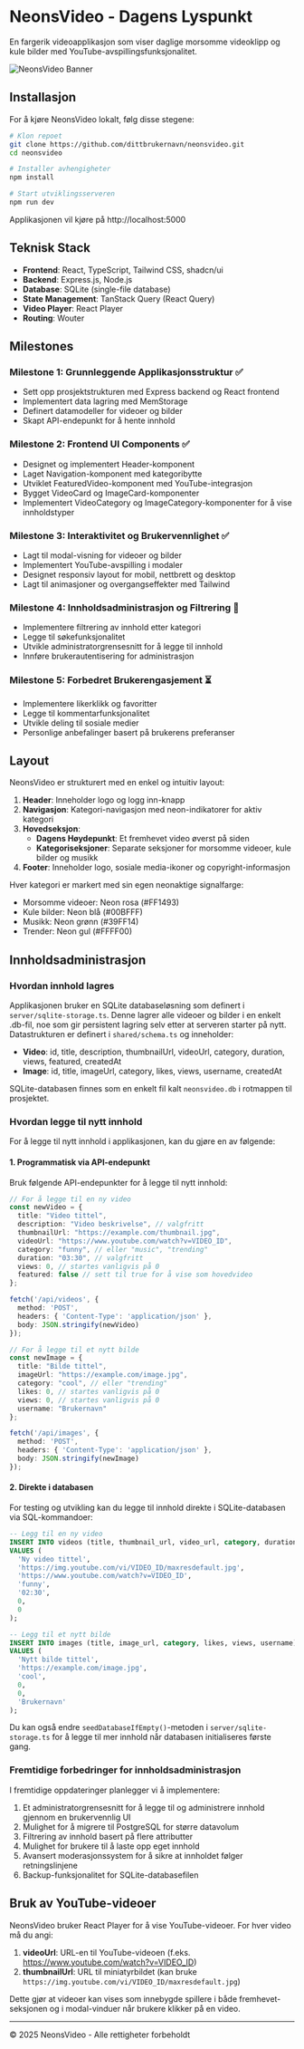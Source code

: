 # NeonsVideo - Dagens Lyspunkt

En fargerik videoapplikasjon som viser daglige morsomme videoklipp og kule bilder med YouTube-avspillingsfunksjonalitet.

![NeonsVideo Banner](https://images.unsplash.com/photo-1506259091721-347e791bab0f?ixlib=rb-4.0.3&auto=format&fit=crop&w=700&h=550&q=80)

## Installasjon

For å kjøre NeonsVideo lokalt, følg disse stegene:

```bash
# Klon repoet
git clone https://github.com/dittbrukernavn/neonsvideo.git
cd neonsvideo

# Installer avhengigheter
npm install

# Start utviklingsserveren
npm run dev
```

Applikasjonen vil kjøre på http://localhost:5000

## Teknisk Stack

- **Frontend**: React, TypeScript, Tailwind CSS, shadcn/ui
- **Backend**: Express.js, Node.js
- **Database**: SQLite (single-file database)
- **State Management**: TanStack Query (React Query)
- **Video Player**: React Player
- **Routing**: Wouter

## Milestones

### Milestone 1: Grunnleggende Applikasjonsstruktur ✅
- Sett opp prosjektstrukturen med Express backend og React frontend
- Implementert data lagring med MemStorage
- Definert datamodeller for videoer og bilder
- Skapt API-endepunkt for å hente innhold

### Milestone 2: Frontend UI Components ✅
- Designet og implementert Header-komponent
- Laget Navigation-komponent med kategoribytte
- Utviklet FeaturedVideo-komponent med YouTube-integrasjon
- Bygget VideoCard og ImageCard-komponenter
- Implementert VideoCategory og ImageCategory-komponenter for å vise innholdstyper

### Milestone 3: Interaktivitet og Brukervennlighet ✅
- Lagt til modal-visning for videoer og bilder
- Implementert YouTube-avspilling i modaler
- Designet responsiv layout for mobil, nettbrett og desktop
- Lagt til animasjoner og overgangseffekter med Tailwind

### Milestone 4: Innholdsadministrasjon og Filtrering 🔄
- Implementere filtrering av innhold etter kategori
- Legge til søkefunksjonalitet
- Utvikle administratorgrensesnitt for å legge til innhold
- Innføre brukerautentisering for administrasjon

### Milestone 5: Forbedret Brukerengasjement ⏳
- Implementere likerklikk og favoritter
- Legge til kommentarfunksjonalitet
- Utvikle deling til sosiale medier
- Personlige anbefalinger basert på brukerens preferanser

## Layout

NeonsVideo er strukturert med en enkel og intuitiv layout:

1. **Header**: Inneholder logo og logg inn-knapp
2. **Navigasjon**: Kategori-navigasjon med neon-indikatorer for aktiv kategori
3. **Hovedseksjon**:
   - **Dagens Høydepunkt**: Et fremhevet video øverst på siden
   - **Kategoriseksjoner**: Separate seksjoner for morsomme videoer, kule bilder og musikk
4. **Footer**: Inneholder logo, sosiale media-ikoner og copyright-informasjon

Hver kategori er markert med sin egen neonaktige signalfarge:
- Morsomme videoer: Neon rosa (#FF1493)
- Kule bilder: Neon blå (#00BFFF)
- Musikk: Neon grønn (#39FF14)
- Trender: Neon gul (#FFFF00)

## Innholdsadministrasjon

### Hvordan innhold lagres

Applikasjonen bruker en SQLite databaseløsning som definert i `server/sqlite-storage.ts`. Denne lagrer alle videoer og bilder i en enkelt .db-fil, noe som gir persistent lagring selv etter at serveren starter på nytt. Datastrukturen er definert i `shared/schema.ts` og inneholder:

- **Video**: id, title, description, thumbnailUrl, videoUrl, category, duration, views, featured, createdAt
- **Image**: id, title, imageUrl, category, likes, views, username, createdAt

SQLite-databasen finnes som en enkelt fil kalt `neonsvideo.db` i rotmappen til prosjektet.

### Hvordan legge til nytt innhold

For å legge til nytt innhold i applikasjonen, kan du gjøre en av følgende:

#### 1. Programmatisk via API-endepunkt

Bruk følgende API-endepunkter for å legge til nytt innhold:

```typescript
// For å legge til en ny video
const newVideo = {
  title: "Video tittel",
  description: "Video beskrivelse", // valgfritt
  thumbnailUrl: "https://example.com/thumbnail.jpg",
  videoUrl: "https://www.youtube.com/watch?v=VIDEO_ID",
  category: "funny", // eller "music", "trending"
  duration: "03:30", // valgfritt
  views: 0, // startes vanligvis på 0
  featured: false // sett til true for å vise som hovedvideo
};

fetch('/api/videos', {
  method: 'POST',
  headers: { 'Content-Type': 'application/json' },
  body: JSON.stringify(newVideo)
});

// For å legge til et nytt bilde
const newImage = {
  title: "Bilde tittel",
  imageUrl: "https://example.com/image.jpg",
  category: "cool", // eller "trending"
  likes: 0, // startes vanligvis på 0
  views: 0, // startes vanligvis på 0
  username: "Brukernavn"
};

fetch('/api/images', {
  method: 'POST',
  headers: { 'Content-Type': 'application/json' },
  body: JSON.stringify(newImage)
});
```

#### 2. Direkte i databasen

For testing og utvikling kan du legge til innhold direkte i SQLite-databasen via SQL-kommandoer:

```sql
-- Legg til en ny video
INSERT INTO videos (title, thumbnail_url, video_url, category, duration, views, featured) 
VALUES (
  'Ny video tittel',
  'https://img.youtube.com/vi/VIDEO_ID/maxresdefault.jpg',
  'https://www.youtube.com/watch?v=VIDEO_ID',
  'funny',
  '02:30',
  0,
  0
);

-- Legg til et nytt bilde
INSERT INTO images (title, image_url, category, likes, views, username) 
VALUES (
  'Nytt bilde tittel',
  'https://example.com/image.jpg',
  'cool',
  0,
  0,
  'Brukernavn'
);
```

Du kan også endre `seedDatabaseIfEmpty()`-metoden i `server/sqlite-storage.ts` for å legge til mer innhold når databasen initialiseres første gang.

### Fremtidige forbedringer for innholdsadministrasjon

I fremtidige oppdateringer planlegger vi å implementere:

1. Et administratorgrensesnitt for å legge til og administrere innhold gjennom en brukervennlig UI
2. Mulighet for å migrere til PostgreSQL for større datavolum
3. Filtrering av innhold basert på flere attributter
4. Mulighet for brukere til å laste opp eget innhold
5. Avansert moderasjonssystem for å sikre at innholdet følger retningslinjene
6. Backup-funksjonalitet for SQLite-databasefilen

## Bruk av YouTube-videoer

NeonsVideo bruker React Player for å vise YouTube-videoer. For hver video må du angi:

1. **videoUrl**: URL-en til YouTube-videoen (f.eks. https://www.youtube.com/watch?v=VIDEO_ID)
2. **thumbnailUrl**: URL til miniatyrbildet (kan bruke `https://img.youtube.com/vi/VIDEO_ID/maxresdefault.jpg`)

Dette gjør at videoer kan vises som innebygde spillere i både fremhevet-seksjonen og i modal-vinduer når brukere klikker på en video.

---

&copy; 2025 NeonsVideo - Alle rettigheter forbeholdt